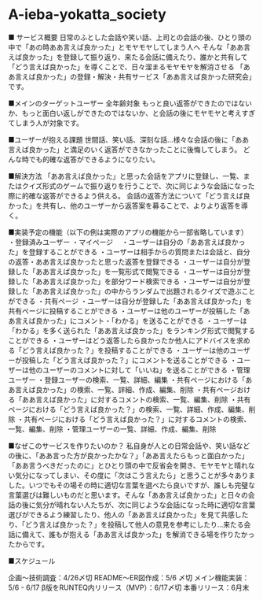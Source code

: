 # A-ieba-yokatta_society

■ サービス概要
  日常のふとした会話や笑い話、上司との会話の後、ひとり頭の中で「あの時ああ言えば良かった」とモヤモヤしてしまう人へ
  そんな「ああ言えば良かった」を登録して振り返り、来たる会話に備えたり、誰かと共有して「どう言えば良かった」を導くことで、日々溜まるモヤモヤを解消させる
  「ああ言えば良かった」の登録・解決・共有サービス「ああ言えば良かった研究会」です。

■メインのターゲットユーザー
  全年齢対象
  もっと良い返答ができたのではないか、もっと面白い返しができたのではないか、と会話の後にモヤモヤと考えすぎてしまう人が対象です。

■ユーザーが抱える課題
  世間話、笑い話、深刻な話...様々な会話の後に「ああ言えば良かった」と満足のいく返答ができなかったことに後悔してしまう。
  どんな時でも的確な返答ができるようになりたい。

■解決方法
  「ああ言えば良かった」と思った会話をアプリに登録し、一覧、またはクイズ形式のゲームで振り返りを行うことで、次に同じような会話になった際に的確な返答ができるよう供える。
  会話の返答方法について「どう言えば良かった」を共有し、他のユーザーから返答案を募ることで、よりより返答を導く。

■実装予定の機能（以下の例は実際のアプリの機能から一部省略しています）
  ・登録済みユーザー
    ・マイページ　
      ・ユーザーは自分の「ああ言えば良かった」を登録することができる
        ・ユーザーは相手からの質問または会話と、自分の返答・ああ言えば良かったと思った返答を登録できる
      ・ユーザーは自分が登録した「ああ言えば良かった」を一覧形式で閲覧できる
      ・ユーザーは自分が登録した「ああ言えば良かった」を部分ワード検索できる
      ・ユーザーは自分が登録した「ああ言えば良かった」の中からランダムで出題されるクイズで遊ぶことができる
    ・共有ページ
      ・ユーザーは自分が登録した「ああ言えば良かった」を共有ページに投稿することができる
        ・ユーザーは他のユーザーが投稿した「ああ言えば良かった」にコメント・「わかる」を送ることができる
        ・ユーザーは「わかる」を多く送られた「ああ言えば良かった」をランキング形式で閲覧することができる
      ・ユーザーはどう返答したら良かったか他人にアドバイスを求める「どう言えば良かった？」を投稿することができる
        ・ユーザーは他のユーザーが投稿した「どう言えば良かった？」にコメントを送ることができる
        ・ユーザーは他のユーザーのコメントに対して「いいね」を送ることができる
  ・管理ユーザー
    ・登録ユーザーの検索、一覧、詳細、編集
    ・共有ページにおける「ああ言えば良かった」の検索、一覧、詳細、作成、編集、削除
    ・共有ページおける「ああ言えば良かった」に対するコメントの検索、一覧、編集、削除
    ・共有ページにおける「どう言えば良かった？」の検索、一覧、詳細、作成、編集、削除
    ・共有ページにおける「どう言えば良かった？」に対するコメントの検索、一覧、編集、削除
    ・管理ユーザーの一覧、詳細、作成、編集、削除

■なぜこのサービスを作りたいのか？
  私自身が人との日常会話や、笑い話などの後に、「ああ言った方が良かったかな？」「ああ言えたらもっと面白かった」「ああ言うべきだったのに」とひとり頭の中で反省会を開き、モヤモヤと晴れない気分になってしまい、その度に「次はこう言えたら」と思うことが多々ありました。いつでもその場その時に適切な言葉を選べたら良いですが、誰しも完璧な言葉選びは難しいものだと思います。そんな「ああ言えば良かった」と日々の会話の後に気分が晴れない人たちが、次に同じような会話になった時に適切な言葉選びができるよう練習したり、他人の「ああ言えば良かった」を見て共感したり、「どう言えば良かった？」を投稿して他人の意見を参考にしたり...来たる会話に備えて、誰もが抱える「ああ言えば良かった」を解消できる場を作りたかったからです。

■スケジュール

  企画〜技術調査：4/26〆切
  README〜ER図作成：5/6 〆切
  メイン機能実装：5/6 - 6/17
  β版をRUNTEQ内リリース（MVP）：6/17〆切
  本番リリース：6月末